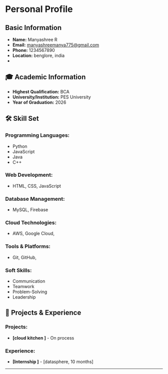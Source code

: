 #  Personal Profile

##  Basic Information
- **Name:** Manyashree R 
- **Email:** manyashreemanya775@gmail.com 
- **Phone:** 1234567890 
- **Location:** benglore, india 
- 

## 🎓 Academic Information
- **Highest Qualification:** BCA  
- **University/Institution:** PES University  
- **Year of Graduation:** 2026  


## 🛠️ Skill Set
### **Programming Languages:**
- Python  
- JavaScript  
- Java  
- C++  

### **Web Development:**
- HTML, CSS, JavaScript  

### **Database Management:**
- MySQL, Firebase  

### **Cloud Technologies:**
- AWS, Google Cloud,  

### **Tools & Platforms:**
- Git, GitHub,  

### **Soft Skills:**
- Communication  
- Teamwork  
- Problem-Solving  
- Leadership  

## 🚀 Projects & Experience
### **Projects:**
- **[cloud kitchen ]** - On process 

### **Experience:**

- **[Internship ]** - [datasphere, 10 months]  

---
